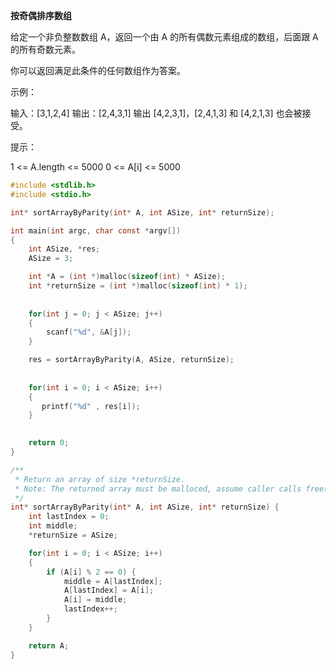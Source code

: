 **按奇偶排序数组**

给定一个非负整数数组 A，返回一个由 A 的所有偶数元素组成的数组，后面跟 A 的所有奇数元素。

你可以返回满足此条件的任何数组作为答案。

 

示例：

输入：[3,1,2,4]
输出：[2,4,3,1]
输出 [4,2,3,1]，[2,4,1,3] 和 [4,2,1,3] 也会被接受。
 

提示：

1 <= A.length <= 5000
0 <= A[i] <= 5000


```c
#include <stdlib.h>
#include <stdio.h>

int* sortArrayByParity(int* A, int ASize, int* returnSize);

int main(int argc, char const *argv[])
{
    int ASize, *res;
    ASize = 3;

    int *A = (int *)malloc(sizeof(int) * ASize);
    int *returnSize = (int *)malloc(sizeof(int) * 1);
    
    
    for(int j = 0; j < ASize; j++)
    {
        scanf("%d", &A[j]);
    }

    res = sortArrayByParity(A, ASize, returnSize);
    
    
    for(int i = 0; i < ASize; i++)
    {
       printf("%d" , res[i]);
    }
    

    return 0;
}

/**
 * Return an array of size *returnSize.
 * Note: The returned array must be malloced, assume caller calls free().
 */
int* sortArrayByParity(int* A, int ASize, int* returnSize) {
    int lastIndex = 0;
    int middle;
    *returnSize = ASize;

    for(int i = 0; i < ASize; i++)
    {
        if (A[i] % 2 == 0) {
            middle = A[lastIndex];
            A[lastIndex] = A[i];
            A[i] = middle;
            lastIndex++;
        }
    }

    return A;
}
```
